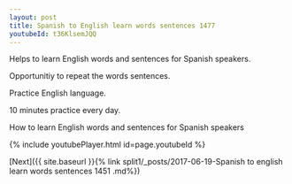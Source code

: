 ```yaml
---
layout: post
title: Spanish to English learn words sentences 1477 
youtubeId: t36KlsemJQQ
---
```

 
 
Helps to learn English words and sentences for Spanish speakers.

Opportunitiy to repeat the words sentences. 

Practice English language. 
 
10 minutes practice every day. 
 
How to learn English words and sentences for Spanish speakers 
 
{% include youtubePlayer.html id=page.youtubeId %}
 
 
[Next]({{ site.baseurl }}{% link  split1/_posts/2017-06-19-Spanish to english learn words sentences 1451 .md%})
 
